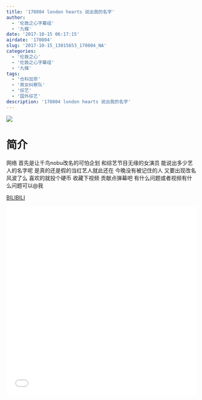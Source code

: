 ```yaml
---
title: '170804 london hearts 说出我的名字'
author: 
  - '伦敦之心字幕组'
  - '九條'
date: '2017-10-15 06:17:15'
airdate: '170804'
slug: '2017-10-15_13015653_170804_NA'
categories: 
  - '伦敦之心'
  - '伦敦之心字幕组'
  - '九條'
tags: 
  - '仓科加奈'
  - '男女纠察队'
  - '综艺'
  - '国外综艺'
description: '170804 london hearts 说出我的名字'
---
```


![](https://i.imgur.com/IVhVU0y.jpg)

# 简介  
网络
首先是让千鸟nobu改名的可怕企划 和综艺节目无缘的女演员 能说出多少艺人的名字呢 是真的还是假的当红艺人就此还在 今晚没有被记住的人 又要出现改名风波了么 喜欢的就投个硬币 收藏下视频 贡献点弹幕吧 有什么问题或者视频有什么问题可以@我

  [BILIBILI](https://www.bilibili.com/video/av13015653/)


  <iframe src="//www.bilibili.com/html/html5player.html?cid=21372041&aid=13015653" width="100%" height="500" frameborder="0" allowfullscreen="allowfullscreen"></iframe>
